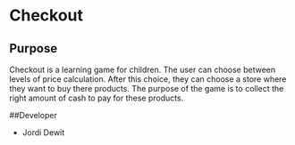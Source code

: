 # Checkout

## Purpose
Checkout is a learning game for children. The user can choose between levels of price calculation. After this choice, they can choose a store where they want to buy there products. The purpose of the game is to collect the right amount of cash to pay for these products.

##Developer
- Jordi Dewit
